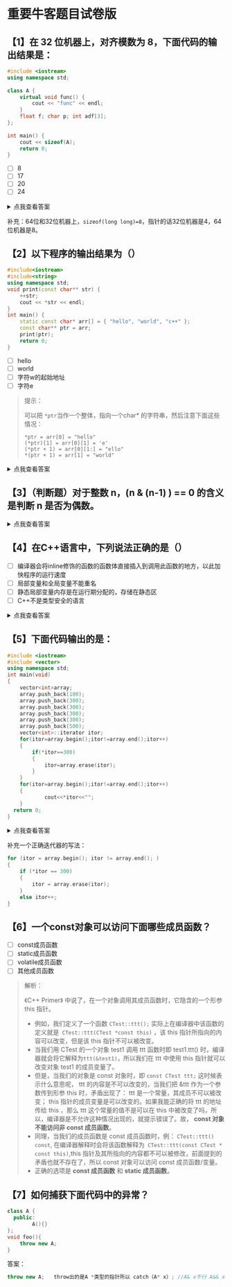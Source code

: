 # 重要牛客题目试卷版



## 【1】在 32 位机器上，对齐模数为 8，下面代码的输出结果是：

```c++
#include <iostream>
using namespace std;
 
class A {
    virtual void func() { 
        cout << "func" << endl; 
    }
    float f; char p; int adf[3];
};
 
int main() {
    cout << sizeof(A);
    return 0;
}
```

- [ ] 8
- [ ] 17
- [ ] 20
- [ ] 24

<details>   <summary>点我查看答案</summary>   （注意，题目是32位机器。）类 A 包含一个虚函数，需要包含一个虚表指针（4字节），因此开始就 4 字节对齐。然后是一个 4 字节的浮点，1 字节的 char ，然后是 3 个 int 类型，由于 int 需要对齐到 4 字节，因此 char 后面补上 3 字节的空白。因此整个类的大小为 4 + 4 + 1 + 3 + 4 * 3 = 24 字节。 </details>

补充：64位和32位机器上，`sizeof(long long)=8`，指针的话32位机器是4，64位机器是8。



## 【2】以下程序的输出结果为（）

```c++
#include<iostream>
#include<string>
using namespace std;
void print(const char** str) {
    ++str;
    cout << *str << endl;
}
int main() {
    static const char* arr[] = { "hello", "world", "c++" };
    const char** ptr = arr;
    print(ptr);
    return 0;
}
```

- [ ] hello
- [ ] world
- [ ] 字符w的起始地址
- [ ] 字符e

> 提示：
>
> 可以把 `*ptr`当作一个整体，指向一个char* 的字符串，然后注意下面这些情况：
>
> ```
> *ptr = arr[0] = "hello"
> (*ptr)[1] = arr[0][1] = 'e'
> (*ptr + 1) = arr[0][1:] = "ello"
> *(ptr + 1) = arr[1] = "world"
> ```

<details>   <summary>点我查看答案</summary>   选择B </details>



## 【3】（判断题）对于整数 n，(n & (n-1) ) == 0 的含义是判断 n 是否为偶数。

<details>   <summary>点我查看答案</summary>   错误，不过这个可以用来判断一个数是否为2的非负整数次幂 </details>



## 【4】在C++语言中，下列说法正确的是（）

- [ ] 编译器会将inline修饰的函数的函数体直接插入到调用此函数的地方，以此加快程序的运行速度
- [ ] 局部变量和全局变量不能重名
- [ ] 静态局部变量内存是在运行期分配的，存储在静态区
- [ ] C++不是类型安全的语言

<details>   <summary>点我查看答案</summary>   B.是可以重名的，错误 C.静态局部变量内存是在编译期就分配了，不是在运行期 D.C++都这样了怎么可能是类型安全的（哈人），比如bool和int可以转换，指针满天飞 </details>



## 【5】下面代码输出的是：

```c++
#include <iostream>       
#include <vector>
using namespace std;
int main(void)
{
    vector<int>array;
    array.push_back(100);
    array.push_back(300);
    array.push_back(300);
    array.push_back(300);
    array.push_back(300);
    array.push_back(500);
    vector<int>::iterator itor;
    for(itor=array.begin();itor!=array.end();itor++)
    {
        if(*itor==300)
        {
            itor=array.erase(itor);
        }
    }
    for(itor=array.begin();itor!=array.end();itor++)
    {
            cout<<*itor<<"";
    }
  return 0;
}
```

<details>   <summary>点我查看答案</summary>  100 300 300 500 </details>

补充一个正确迭代器的写法：

```c++
for (itor = array.begin(); itor != array.end(); )
{
    if (*itor == 300)
    {
        itor = array.erase(itor);
    }
    else itor++;
}
```



## 【6】一个const对象可以访问下面哪些成员函数？

- [ ] const成员函数
- [ ] static成员函数
- [ ] volatile成员函数
- [ ] 其他成员函数

> 解析：
>
> 《C++ Primer》 中说了，在一个对象调用其成员函数时，它隐含的一个形参 this 指针。  
>
> - 例如，我们定义了一个函数 `CTest::ttt();` 实际上在编译器中该函数的定义就是` CTest::ttt(CTest *const this)` ，该 this 指针所指向的内容可以改变，但是该 this 指针不可以被改变。
> - 当我们用 CTest 的一个对象 test1 调用 ttt 函数时即 test1.ttt() 时，编译器就会将它解释为` ttt(&test1) `，所以我们在 ttt 中使用 this 指针就可以改变对象 test1 的成员变量了。 
> - 但是，当我们的对象是 const 对象时，即 `const CTest ttt;` 这时候表示什么意思呢， ttt 的内容是不可以改变的，当我们把 &ttt 作为一个参数传到形参 this 时，矛盾出现了： ttt 是一个常量，其成员不可以被改变； this 指针的成员变量是可以改变的。如果我能正确的将 ttt 的地址传给 this ，那么 ttt 这个常量的值不是可以在 this 中被改变了吗，所以，编译器是不允许这种情况出现的，就提示错误了。故， **const 对象不能访问非 const 成员函数**。   
> - 同理，当我们的成员函数是 const 成员函数时，例： `CTest::ttt() const`, 在编译器解释时会将该函数解释为` CTest::ttt(const CTest * const this)`,this 指针及其所指向的内容都不可以被修改，前面提到的矛盾也就不存在了，所以 const 对象可以访问 const 成员函数/变量。
> - 正确的选项是 **const 成员函数** 和 **static 成员函数**。



## 【7】如何捕获下面代码中的异常？

```c++
class A {
  public:
        A(){}
};
void foo(){
    throw new A;
}
```

答案：

```c++
throw new A;   throw出的是A *类型的指针所以 catch（A* x）; //A& x不行 A&& x不行
```

